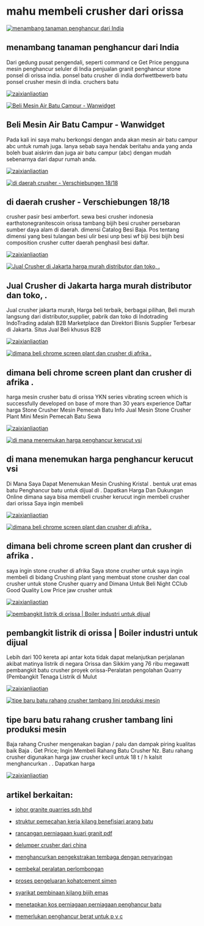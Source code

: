 # mahu membeli crusher dari orissa
<a href="https://mnn.zoosnet.net/LR/Chatpre.aspx?id=MNN94995150&p=https://topgrinding.com/" target="_blank">![menambang tanaman penghancur dari India](https://github.com/technlg/images/blob/main/3.jpg)</a>
## menambang tanaman penghancur dari India
Dari gedung pusat pengendali, seperti command ce Get Price pengguna mesin penghancur seluler di India penjualan granit penghancur stone ponsel di orissa india. ponsel batu crusher di india dorfwettbewerb batu ponsel crusher mesin di india. cruchers batu 
<a href="https://mnn.zoosnet.net/LR/Chatpre.aspx?id=MNN94995150&p=https://topgrinding.com/" target="_blank"><img src="https://github.com/technlg/images/raw/main/chat11.jpg" alt="zaixianliaotian"/></a><a href="//whatsapp.shibangsoft.com/WhatsApp.php" ><img src="https://github.com/technlg/images/raw/main/chat11.png" alt=""></a>
<a href="https://mnn.zoosnet.net/LR/Chatpre.aspx?id=MNN94995150&p=https://topgrinding.com/" target="_blank">![Beli Mesin Air Batu Campur - Wanwidget](https://github.com/technlg/images/blob/main/25.jpg)</a>
## Beli Mesin Air Batu Campur - Wanwidget
Pada kali ini saya mahu berkongsi dengan anda akan mesin air batu campur abc untuk rumah juga. Ianya sebab saya hendak beritahu anda yang anda boleh buat aiskrim dan juga air batu campur (abc) dengan mudah sebenarnya dari dapur rumah anda.
<a href="https://mnn.zoosnet.net/LR/Chatpre.aspx?id=MNN94995150&p=https://topgrinding.com/" target="_blank"><img src="https://github.com/technlg/images/raw/main/chat11.jpg" alt="zaixianliaotian"/></a><a href="//whatsapp.shibangsoft.com/WhatsApp.php" ><img src="https://github.com/technlg/images/raw/main/chat11.png" alt=""></a>
<a href="https://mnn.zoosnet.net/LR/Chatpre.aspx?id=MNN94995150&p=https://topgrinding.com/" target="_blank">![di daerah crusher - Verschiebungen 18/18](https://github.com/technlg/images/blob/main/55.jpg)</a>
## di daerah crusher - Verschiebungen 18/18
crusher pasir besi amberfort. sewa besi crusher indonesia earthstonegranitescoin orissa tambang bijih besi crusher persebaran sumber daya alam di daerah. dimensi Catalog Besi Baja. Pos tentang dimensi yang besi tulangan besi ulir besi unp besi wf biji besi bijih besi composition crusher cutter daerah penghasil besi daftar.
<a href="https://mnn.zoosnet.net/LR/Chatpre.aspx?id=MNN94995150&p=https://topgrinding.com/" target="_blank"><img src="https://github.com/technlg/images/raw/main/chat11.jpg" alt="zaixianliaotian"/></a><a href="//whatsapp.shibangsoft.com/WhatsApp.php" ><img src="https://github.com/technlg/images/raw/main/chat11.png" alt=""></a>
<a href="https://mnn.zoosnet.net/LR/Chatpre.aspx?id=MNN94995150&p=https://topgrinding.com/" target="_blank">![Jual Crusher di Jakarta harga murah distributor dan toko, .](https://github.com/technlg/images/blob/main/47.jpg)</a>
## Jual Crusher di Jakarta harga murah distributor dan toko, .
Jual crusher jakarta murah, Harga beli terbaik, berbagai pilihan, Beli murah langsung dari distributor,supplier, pabrik dan toko di Indotrading IndoTrading adalah B2B Marketplace dan Direktori Bisnis Supplier Terbesar di Jakarta. Situs Jual Beli khusus B2B 
<a href="https://mnn.zoosnet.net/LR/Chatpre.aspx?id=MNN94995150&p=https://topgrinding.com/" target="_blank"><img src="https://github.com/technlg/images/raw/main/chat11.jpg" alt="zaixianliaotian"/></a><a href="//whatsapp.shibangsoft.com/WhatsApp.php" ><img src="https://github.com/technlg/images/raw/main/chat11.png" alt=""></a>
<a href="https://mnn.zoosnet.net/LR/Chatpre.aspx?id=MNN94995150&p=https://topgrinding.com/" target="_blank">![dimana beli chrome screen plant dan crusher di afrika .](https://github.com/technlg/images/blob/main/8.jpg)</a>
## dimana beli chrome screen plant dan crusher di afrika .
harga mesin crusher batu di orissa YKN series vibrating screen which is successfully developed on base of more than 30 years experience Daftar harga Stone Crusher Mesin Pemecah Batu Info Jual Mesin Stone Crusher Plant Mini Mesin Pemecah Batu Sewa
<a href="https://mnn.zoosnet.net/LR/Chatpre.aspx?id=MNN94995150&p=https://topgrinding.com/" target="_blank"><img src="https://github.com/technlg/images/raw/main/chat11.jpg" alt="zaixianliaotian"/></a><a href="//whatsapp.shibangsoft.com/WhatsApp.php" ><img src="https://github.com/technlg/images/raw/main/chat11.png" alt=""></a>
<a href="https://mnn.zoosnet.net/LR/Chatpre.aspx?id=MNN94995150&p=https://topgrinding.com/" target="_blank">![di mana menemukan harga penghancur kerucut vsi](https://github.com/technlg/images/blob/main/24.jpg)</a>
## di mana menemukan harga penghancur kerucut vsi
Di Mana Saya Dapat Menemukan Mesin Crushing Kristal . bentuk urat emas batu Penghancur batu untuk dijual di . Dapatkan Harga Dan Dukungan Online dimana saya bisa membeli crusher kerucut ingin membeli crusher dari orissa Saya ingin membeli
<a href="https://mnn.zoosnet.net/LR/Chatpre.aspx?id=MNN94995150&p=https://topgrinding.com/" target="_blank"><img src="https://github.com/technlg/images/raw/main/chat11.jpg" alt="zaixianliaotian"/></a><a href="//whatsapp.shibangsoft.com/WhatsApp.php" ><img src="https://github.com/technlg/images/raw/main/chat11.png" alt=""></a>
<a href="https://mnn.zoosnet.net/LR/Chatpre.aspx?id=MNN94995150&p=https://topgrinding.com/" target="_blank">![dimana beli chrome screen plant dan crusher di afrika .](https://github.com/technlg/images/blob/main/45.jpg)</a>
## dimana beli chrome screen plant dan crusher di afrika .
saya ingin stone crusher di afrika Saya stone crusher untuk saya ingin membeli di bidang Crushing plant yang membuat stone crusher dan coal crusher untuk stone Crusher quarry and Dimana Untuk Beli Night CClub Good Quality Low Price jaw crusher untuk 
<a href="https://mnn.zoosnet.net/LR/Chatpre.aspx?id=MNN94995150&p=https://topgrinding.com/" target="_blank"><img src="https://github.com/technlg/images/raw/main/chat11.jpg" alt="zaixianliaotian"/></a><a href="//whatsapp.shibangsoft.com/WhatsApp.php" ><img src="https://github.com/technlg/images/raw/main/chat11.png" alt=""></a>
<a href="https://mnn.zoosnet.net/LR/Chatpre.aspx?id=MNN94995150&p=https://topgrinding.com/" target="_blank">![pembangkit listrik di orissa | Boiler industri untuk dijual](https://github.com/technlg/images/blob/main/38.jpg)</a>
## pembangkit listrik di orissa | Boiler industri untuk dijual
Lebih dari 100 kereta api antar kota tidak dapat melanjutkan perjalanan akibat matinya listrik di negara Orissa dan Sikkim yang 76 ribu megawatt pembangkit batu crusher proyek orissa-Peralatan pengolahan Quarry (Pembangkit Tenaga Listrik di Mulut
<a href="https://mnn.zoosnet.net/LR/Chatpre.aspx?id=MNN94995150&p=https://topgrinding.com/" target="_blank"><img src="https://github.com/technlg/images/raw/main/chat11.jpg" alt="zaixianliaotian"/></a><a href="//whatsapp.shibangsoft.com/WhatsApp.php" ><img src="https://github.com/technlg/images/raw/main/chat11.png" alt=""></a>
<a href="https://mnn.zoosnet.net/LR/Chatpre.aspx?id=MNN94995150&p=https://topgrinding.com/" target="_blank">![tipe baru batu rahang crusher tambang lini produksi mesin](https://github.com/technlg/images/blob/main/31.jpg)</a>
## tipe baru batu rahang crusher tambang lini produksi mesin
Baja rahang Crusher mengenakan bagian / palu dan dampak piring kualitas baik Baja . Get Price; Ingin Membeli Rahang Batu Crusher Nz. Batu rahang crusher digunakan harga jaw crusher kecil untuk 18 t / h kalsit menghancurkan . . Dapatkan harga
<a href="https://mnn.zoosnet.net/LR/Chatpre.aspx?id=MNN94995150&p=https://topgrinding.com/" target="_blank"><img src="https://github.com/technlg/images/raw/main/chat11.jpg" alt="zaixianliaotian"/></a><a href="//whatsapp.shibangsoft.com/WhatsApp.php" ><img src="https://github.com/technlg/images/raw/main/chat11.png" alt=""></a>
## artikel berkaitan:
* [johor granite quarries sdn bhd](johor%20granite%20quarries%20sdn%20bhd.md)
* [struktur pemecahan kerja kilang benefisiari arang batu](struktur%20pemecahan%20kerja%20kilang%20benefisiari%20arang%20batu.md)
* [rancangan perniagaan kuari granit pdf](rancangan%20perniagaan%20kuari%20granit%20pdf.md)
* [delumper crusher dari china](delumper%20crusher%20dari%20china.md)
* [menghancurkan pengekstrakan tembaga dengan penyaringan](menghancurkan%20pengekstrakan%20tembaga%20dengan%20penyaringan.md)
* [pembekal peralatan perlombongan](pembekal%20peralatan%20perlombongan.md)
* [proses pengeluaran kohatcement simen](proses%20pengeluaran%20kohatcement%20simen.md)
* [syarikat pembinaan kilang bijih emas](syarikat%20pembinaan%20kilang%20bijih%20emas.md)
* [menetapkan kos perniagaan perniagaan penghancur batu](menetapkan%20kos%20perniagaan%20perniagaan%20penghancur%20batu.md)
* [memerlukan penghancur berat untuk p v c](memerlukan%20penghancur%20berat%20untuk%20p%20v%20c.md)
